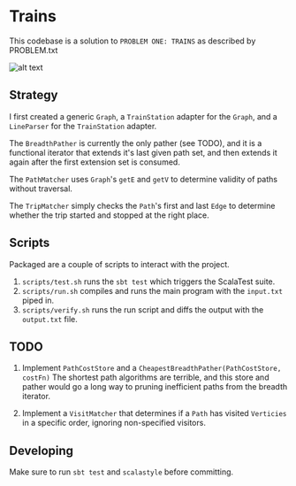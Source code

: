 Trains
================================================================================

This codebase is a solution to `PROBLEM ONE: TRAINS` as described by PROBLEM.txt

![alt text](https://github.com/Nthalk/socrata-trains/raw/master/src/common/images/train_logo.png "Traaaaain!")


Strategy
---------

I first created a generic `Graph`, a `TrainStation` adapter for the `Graph`, and
a `LineParser` for the `TrainStation` adapter.

The `BreadthPather` is currently the only pather (see TODO), and it is a 
functional iterator that extends it's last given path set, and then extends it 
again after the first extension set is consumed.

The `PathMatcher` uses `Graph`'s `getE` and `getV` to determine validity of
paths without traversal.

The `TripMatcher` simply checks the `Path`'s first and last `Edge` to determine
whether the trip started and stopped at the right place.

Scripts
---------

Packaged are a couple of scripts to interact with the project. 

  1. `scripts/test.sh` runs the `sbt test` which triggers the ScalaTest suite.
  2. `scripts/run.sh` compiles and runs the main program with the `input.txt` 
    piped in.
  3. `scripts/verify.sh` runs the run script and diffs the output with the 
    `output.txt` file.
    
TODO
---------

  1. Implement `PathCostStore` and a 
     `CheapestBreadthPather(PathCostStore, costFn)` The shortest path algorithms 
     are terrible, and this store and pather would go a long way to pruning 
     inefficient paths from the breadth iterator.
     
  2. Implement a `VisitMatcher` that determines if a `Path` has visited 
     `Verticies` in a specific order, ignoring non-specified visitors.
  
Developing
---------

Make sure to run `sbt test` and `scalastyle` before committing.

